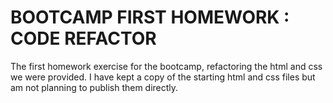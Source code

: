 # BOOTCAMP FIRST HOMEWORK : CODE REFACTOR
The first homework exercise for the bootcamp, refactoring the html and css we were provided.  I have kept a copy of the starting html and css files but am not planning to publish them directly.